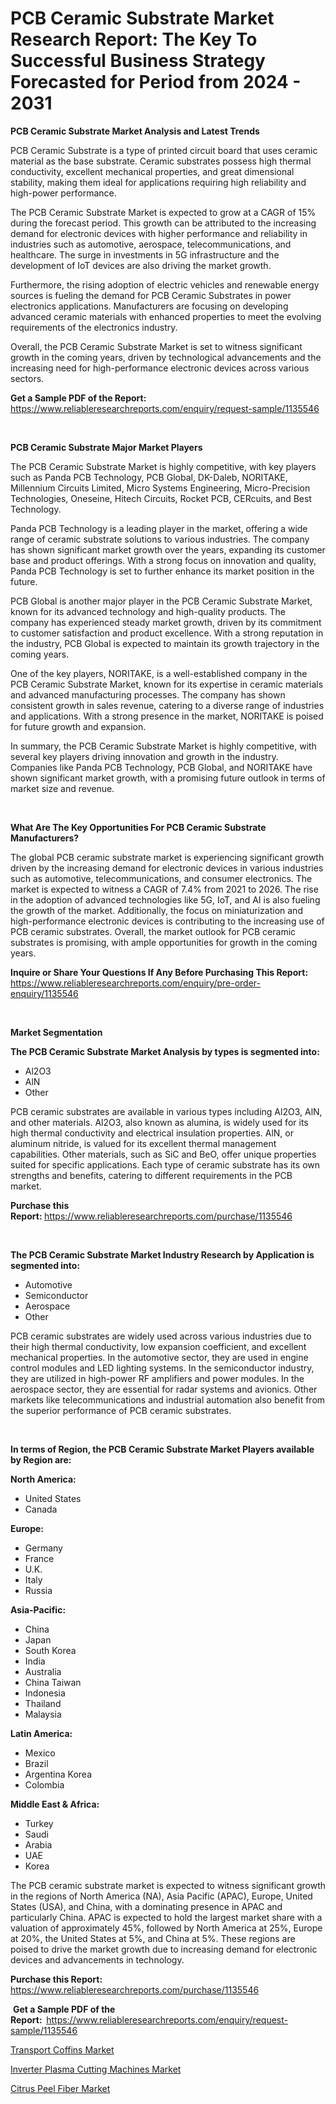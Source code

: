 <p><h1>PCB Ceramic Substrate Market Research Report: The Key To Successful Business Strategy Forecasted for Period from 2024 - 2031</h1></p><p><strong>PCB Ceramic Substrate Market Analysis and Latest Trends</strong></p>
<p><p>PCB Ceramic Substrate is a type of printed circuit board that uses ceramic material as the base substrate. Ceramic substrates possess high thermal conductivity, excellent mechanical properties, and great dimensional stability, making them ideal for applications requiring high reliability and high-power performance.</p><p>The PCB Ceramic Substrate Market is expected to grow at a CAGR of 15% during the forecast period. This growth can be attributed to the increasing demand for electronic devices with higher performance and reliability in industries such as automotive, aerospace, telecommunications, and healthcare. The surge in investments in 5G infrastructure and the development of IoT devices are also driving the market growth.</p><p>Furthermore, the rising adoption of electric vehicles and renewable energy sources is fueling the demand for PCB Ceramic Substrates in power electronics applications. Manufacturers are focusing on developing advanced ceramic materials with enhanced properties to meet the evolving requirements of the electronics industry.</p><p>Overall, the PCB Ceramic Substrate Market is set to witness significant growth in the coming years, driven by technological advancements and the increasing need for high-performance electronic devices across various sectors.</p></p>
<p><strong>Get a Sample PDF of the Report:&nbsp;</strong> <a href="https://www.reliableresearchreports.com/enquiry/request-sample/1135546">https://www.reliableresearchreports.com/enquiry/request-sample/1135546</a></p>
<p>&nbsp;</p>
<p><strong>PCB Ceramic Substrate Major Market Players</strong></p>
<p><p>The PCB Ceramic Substrate Market is highly competitive, with key players such as Panda PCB Technology, PCB Global, DK-Daleb, NORITAKE, Millennium Circuits Limited, Micro Systems Engineering, Micro-Precision Technologies, Oneseine, Hitech Circuits, Rocket PCB, CERcuits, and Best Technology.</p><p>Panda PCB Technology is a leading player in the market, offering a wide range of ceramic substrate solutions to various industries. The company has shown significant market growth over the years, expanding its customer base and product offerings. With a strong focus on innovation and quality, Panda PCB Technology is set to further enhance its market position in the future.</p><p>PCB Global is another major player in the PCB Ceramic Substrate Market, known for its advanced technology and high-quality products. The company has experienced steady market growth, driven by its commitment to customer satisfaction and product excellence. With a strong reputation in the industry, PCB Global is expected to maintain its growth trajectory in the coming years.</p><p>One of the key players, NORITAKE, is a well-established company in the PCB Ceramic Substrate Market, known for its expertise in ceramic materials and advanced manufacturing processes. The company has shown consistent growth in sales revenue, catering to a diverse range of industries and applications. With a strong presence in the market, NORITAKE is poised for future growth and expansion.</p><p>In summary, the PCB Ceramic Substrate Market is highly competitive, with several key players driving innovation and growth in the industry. Companies like Panda PCB Technology, PCB Global, and NORITAKE have shown significant market growth, with a promising future outlook in terms of market size and revenue.</p></p>
<p>&nbsp;</p>
<p><strong>What Are The Key Opportunities For PCB Ceramic Substrate Manufacturers?</strong></p>
<p><p>The global PCB ceramic substrate market is experiencing significant growth driven by the increasing demand for electronic devices in various industries such as automotive, telecommunications, and consumer electronics. The market is expected to witness a CAGR of 7.4% from 2021 to 2026. The rise in the adoption of advanced technologies like 5G, IoT, and AI is also fueling the growth of the market. Additionally, the focus on miniaturization and high-performance electronic devices is contributing to the increasing use of PCB ceramic substrates. Overall, the market outlook for PCB ceramic substrates is promising, with ample opportunities for growth in the coming years.</p></p>
<p><strong>Inquire or Share Your Questions If Any Before Purchasing This Report:</strong> <a href="https://www.reliableresearchreports.com/enquiry/pre-order-enquiry/1135546">https://www.reliableresearchreports.com/enquiry/pre-order-enquiry/1135546</a></p>
<p>&nbsp;</p>
<p><strong>Market Segmentation</strong></p>
<p><strong>The PCB Ceramic Substrate Market Analysis by types is segmented into:</strong></p>
<p><ul><li>Al2O3</li><li>AlN</li><li>Other</li></ul></p>
<p><p>PCB ceramic substrates are available in various types including Al2O3, AlN, and other materials. Al2O3, also known as alumina, is widely used for its high thermal conductivity and electrical insulation properties. AlN, or aluminum nitride, is valued for its excellent thermal management capabilities. Other materials, such as SiC and BeO, offer unique properties suited for specific applications. Each type of ceramic substrate has its own strengths and benefits, catering to different requirements in the PCB market.</p></p>
<p><strong>Purchase this Report:&nbsp;</strong><a href="https://www.reliableresearchreports.com/purchase/1135546">https://www.reliableresearchreports.com/purchase/1135546</a></p>
<p>&nbsp;</p>
<p><strong>The PCB Ceramic Substrate Market Industry Research by Application is segmented into:</strong></p>
<p><ul><li>Automotive</li><li>Semiconductor</li><li>Aerospace</li><li>Other</li></ul></p>
<p><p>PCB ceramic substrates are widely used across various industries due to their high thermal conductivity, low expansion coefficient, and excellent mechanical properties. In the automotive sector, they are used in engine control modules and LED lighting systems. In the semiconductor industry, they are utilized in high-power RF amplifiers and power modules. In the aerospace sector, they are essential for radar systems and avionics. Other markets like telecommunications and industrial automation also benefit from the superior performance of PCB ceramic substrates.</p></p>
<p>&nbsp;</p>
<p><strong>In terms of Region, the PCB Ceramic Substrate Market Players available by Region are:</strong></p>
<p>
    <p> <strong> North America: </strong>
        <ul>
            <li>United States</li>
            <li>Canada</li>
        </ul>
        </p> 
    <p> <strong> Europe: </strong>
        <ul>
            <li>Germany</li>
            <li>France</li>
            <li>U.K.</li>
            <li>Italy</li>
            <li>Russia</li>
        </ul>
        </p> 
    <p> <strong> Asia-Pacific: </strong>
        <ul>
            <li>China</li>
            <li>Japan</li>
            <li>South Korea</li>
            <li>India</li>
            <li>Australia</li>
            <li>China Taiwan</li>
            <li>Indonesia</li>
            <li>Thailand</li>
            <li>Malaysia</li>
        </ul>
        </p> 
    <p> <strong> Latin America: </strong>
        <ul>
            <li>Mexico</li>
            <li>Brazil</li>
            <li>Argentina Korea</li>
            <li>Colombia</li>
        </ul>
        </p> 
    <p> <strong> Middle East & Africa: </strong>
        <ul>
            <li>Turkey</li>
            <li>Saudi</li>
            <li>Arabia</li>
            <li>UAE</li>
            <li>Korea</li>
        </ul>
    </p>
    </p>
<p><p>The PCB ceramic substrate market is expected to witness significant growth in the regions of North America (NA), Asia Pacific (APAC), Europe, United States (USA), and China, with a dominating presence in APAC and particularly China. APAC is expected to hold the largest market share with a valuation of approximately 45%, followed by North America at 25%, Europe at 20%, the United States at 5%, and China at 5%. These regions are poised to drive the market growth due to increasing demand for electronic devices and advancements in technology.</p></p>
<p><strong>Purchase this Report: </strong><a href="https://www.reliableresearchreports.com/purchase/1135546">https://www.reliableresearchreports.com/purchase/1135546</a></p>
<p>&nbsp;<strong>Get a Sample PDF of the Report:&nbsp;&nbsp;</strong><a href="https://www.reliableresearchreports.com/enquiry/request-sample/1135546">https://www.reliableresearchreports.com/enquiry/request-sample/1135546</a></p>
<p><strong></strong></p>
<p><p><a href="https://view.publitas.com/reportprime-1/transport-coffins-market-size-growing-and-forecasted-for-period-from-2023-2030-and-provides-complete-market-analysis-of-this-market/">Transport Coffins Market</a></p><p><a href="https://view.publitas.com/reportprime-1/inverter-plasma-cutting-machines-market-centers-on-aspects-such-as-market-growth-market-share-market-opportunity-and-projected-forecasts-spanning-from-2023-to-2030/">Inverter Plasma Cutting Machines Market</a></p><p><a href="https://view.publitas.com/reportprime-1/citrus-peel-fiber-market-analysis-examines-its-scope-on-growth-opportunities-and-forecasted-trends-spanning-from-2023-to-2030/">Citrus Peel Fiber Market</a></p></p>